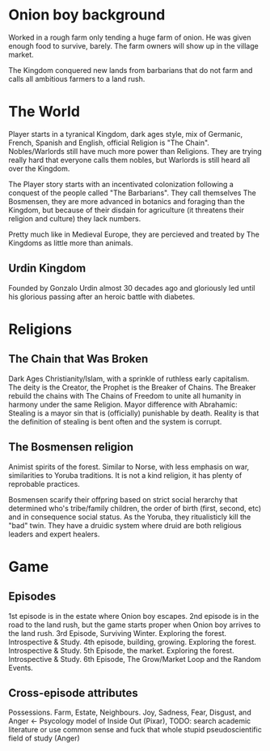 Onion boy background
====================

Worked in a rough farm only tending a huge farm of onion. He was given enough food to survive, barely.
The farm owners will show up in the village market.  

The Kingdom conquered new lands from barbarians that do not farm and calls all ambitious farmers to a land rush. 

The World
=========

Player starts in a tyranical Kingdom, dark ages style, mix of Germanic, French, Spanish and English, official Religion is "The Chain". 
Nobles/Warlords still have much more power than Religions. They are trying really hard that everyone calls them nobles, but Warlords
is still heard all over the Kingdom. 

The Player story starts with an incentivated colonization following a conquest of the people called "The Barbarians". They call themselves The Bosmensen, 
they are more advanced in botanics and foraging than the Kingdom, but because of their disdain for agriculture (it threatens their religion and culture) they lack numbers. 


Pretty much like in Medieval Europe, they are percieved and treated by The Kingdoms as little more than animals.  

Urdin Kingdom
-------------

Founded by Gonzalo Urdin almost 30 decades ago and gloriously led until his glorious passing after an heroic battle with diabetes.


Religions
=========

The Chain that Was Broken
-------------------------

Dark Ages Christianity/Islam, with a sprinkle of ruthless early capitalism. The deity is the Creator, the
Prophet is the Breaker of Chains. The Breaker rebuild the chains with The Chains of Freedom to unite all humanity in harmony under the same
Religion. Mayor difference with Abrahamic: Stealing is a mayor sin that is (officially) punishable by death. Reality is that the definition of stealing is bent often and the system is corrupt.

The Bosmensen religion
----------------------

Animist spirits of the forest. Similar to Norse, with less emphasis on war, similarities to Yoruba traditions. It is not a kind religion, it has plenty of reprobable practices. 

Bosmensen scarify their offpring based on strict social herarchy that determined who's tribe/family children, the order of birth (first, second, etc) and in consequence social status. As the Yoruba, 
they ritualisticly kill the "bad" twin. They have a druidic system where druid are both religious leaders and expert healers.      


Game
====

Episodes
--------

1st episode is in the estate where Onion boy escapes. 
2nd episode is in the road to the land rush, but the game starts proper when Onion boy arrives to the land rush. 
3rd Episode, Surviving Winter. Exploring the forest. Introspective & Study.
4th episode, building, growing. Exploring the forest. Introspective & Study.
5th Episode, the market. Exploring the forest. Introspective & Study.
6th Episode, The Grow/Market Loop and the Random Events.

Cross-episode attributes
------------------------

Possessions.
Farm, Estate, Neighbours.
Joy, Sadness, Fear, Disgust, and Anger <- Psycology model of Inside Out (Pixar), TODO: search academic literature or use common sense and fuck that whole stupid pseudoscientific field of study (Anger)


